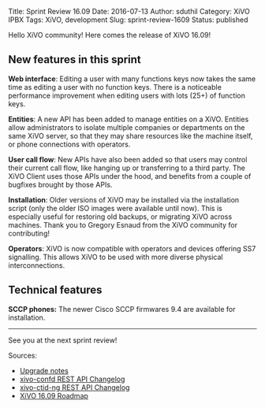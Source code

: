 Title: Sprint Review 16.09
Date: 2016-07-13
Author: sduthil
Category: XiVO IPBX
Tags: XiVO, development
Slug: sprint-review-1609
Status: published

Hello XiVO community! Here comes the release of XiVO 16.09!

New features in this sprint
---------------------------

**Web interface**: Editing a user with many functions keys now takes the same time as editing a user with no function keys. There is a noticeable performance improvement when editing users with lots (25+) of function keys.

**Entities**: A new API has been added to manage entities on a XiVO. Entities allow administrators to isolate multiple companies or departments on the same XiVO server, so that they may share resources like the machine itself, or phone connections with operators.

**User call flow**: New APIs have also been added so that users may control their current call flow, like hanging up or transferring to a third party. The XiVO Client uses those APIs under the hood, and benefits from a couple of bugfixes brought by those APIs.

**Installation**: Older versions of XiVO may be installed via the installation script (only the older ISO images were available until now). This is especially useful for restoring old backups, or migrating XiVO across machines. Thank you to Gregory Esnaud from the XiVO community for contributing!

**Operators**: XiVO is now compatible with operators and devices offering SS7 signalling. This allows XiVO to be used with more diverse physical interconnections.


Technical features
------------------

**SCCP phones:** The newer Cisco SCCP firmwares 9.4 are available for installation.

---

See you at the next sprint review!

Sources:

* [Upgrade notes](http://documentation.xivo.io/en/latest/upgrade/upgrade.html#upgrade-notes)
* [xivo-confd REST API Changelog](http://documentation.xivo.io/en/latest/api_sdk/rest_api/confd/changelog.html)
* [xivo-ctid-ng REST API Changelog](http://documentation.xivo.io/en/latest/api_sdk/rest_api/ctid-ng/changelog.html)
* [XiVO 16.09 Roadmap](http://projects.xivo.io/versions/245)
